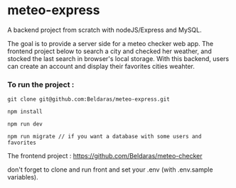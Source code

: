 # meteo-express

A backend project from scratch with nodeJS/Express and MySQL.

The goal is to provide a server side for a meteo checker web app.
The frontend project below to search a city and checked her weather, and stocked the last search in browser's local storage.
With this backend, users can create an account and display their favorites cities weahter.

### To run the project :
```
git clone git@github.com:Beldaras/meteo-express.git

npm install

npm run dev

npm run migrate // if you want a database with some users and favorites
```

The frontend project : https://github.com/Beldaras/meteo-checker

don't forget to clone and run front and set your .env (with .env.sample variables).

